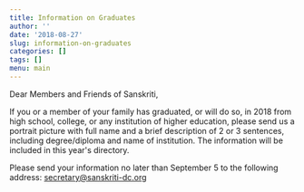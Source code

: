 ```yaml
---
title: Information on Graduates
author: ''
date: '2018-08-27'
slug: information-on-graduates
categories: []
tags: []
menu: main
---
```


Dear Members and Friends of Sanskriti,

If you or a member of your family has graduated, or will do so, in 2018 from high school, college, or any institution of higher education, please send us a portrait picture with full name and a brief description of 2 or 3 sentences, including degree/diploma and name of institution. The information will be included in this year's directory.

Please send your information no later than September 5 to the following address: [secretary@sanskriti-dc.org](mailto:secretary@sanskriti-dc.org)
